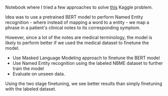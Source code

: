 Notebook where I tried a few approaches to solve [this](https://www.kaggle.com/c/nbme-score-clinical-patient-notes) Kaggle problem.

Idea was to use a pretrained BERT model to perform Named Entity recognition - where instead of mapping a word to a entity - we map a phrase in a patient's clinical notes to its corresponding symptom.

However, since a lot of the notes are medical terminology, the model is likely to perform better if we used the medical dataset to finetune the model.

- Use Masked Language Modeling approach to finetune the BERT model
- Use Named Entity recognition using the labeled NBME dataset to further train the model
- Evaluate on unseen data.


Using the two stage finetuning, we see better results than simply finetuning with the labeled dataset.


